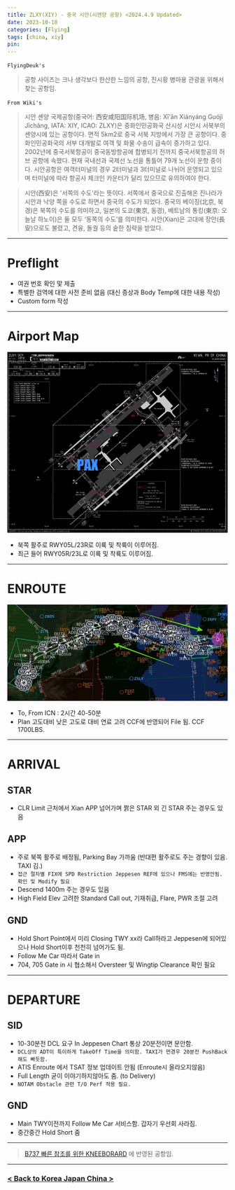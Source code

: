 ```yaml
---
title: ZLXY(XIY) - 중국 시안(시엔양 공항) <2024.4.9 Updated>
date: 2023-10-10
categories: [Flying]
tags: [china, xiy]
pin:
---
```


`FlyingDeuk's`
> 공항 사이즈는 크나 생각보다 한산한 느낌의 공항, 진시황 병마용 관광을 위해서 찾는 공항임. 


`From Wiki's`
> 시안 셴양 국제공항(중국어: 西安咸阳国际机场, 병음: Xī'ān Xiányáng Guójì Jīchǎng, IATA: XIY, ICAO: ZLXY)은 중화인민공화국 산시성 시안시 서북부의 셴양시에 있는 공항이다. 면적 5km2로 중국 서북 지방에서 가장 큰 공항이다. 중화인민공화국의 서부 대개발로 여객 및 화물 수송이 급속이 증가하고 있다. 2002년에 중국서북항공이 중국동방항공에 합병되기 전까지 중국서북항공의 허브 공항에 속했다. 현재 국내선과 국제선 노선을 통틀어 79개 노선이 운항 중이다. 시안공항은 여객터미널의 경우 2터미널과 3터미널로 나뉘어 운영되고 있으며 터미널에 따라 항공사 체크인 카운터가 달리 있으므로 유의하여야 한다.

> 시안(西安)은 '서쪽의 수도'라는 뜻이다. 서쪽에서 중국으로 진출해온 진나라가 시안과 낙양 쪽을 수도로 하면서 중국의 수도가 되었다. 중국의 베이징(北京, 북경)은 북쪽의 수도를 의미하고, 일본의 도쿄(東京, 동경), 베트남의 통킹(東京: 오늘날 하노이)은 둘 모두 ‘동쪽의 수도’를 의미한다. 시안(Xian)은 고대에 장안(長安)으로도 불렸고, 견융, 돌궐 등의 숱한 침략을 받았다.

--------

# Preflight
- 여권 번호 확인 맟 제출
- 특별한 검역에 대한 사전 준비 없음 (대신 증상과 Body Temp에 대한 내용 작성)
- Custom form 작성

---------

# Airport Map
![xiy](/img/flying/airport/xiy_ap.jpg)

- 북쪽 활주로 RWY05L/23R로 이륙 및 착륙이 이루어짐. 
- 최근 들어 RWY05R/23L로 이륙 및 착륙도 이루어짐. 

------------

# ENROUTE

![xiy](/img/flying/airport/icnxiy.jpg)

- To, From ICN : 2시간 40-50분
- Plan 고도대비 낮은 고도로 대비 연료 고려 CCF에 반영되어 File 됨. CCF 1700LBS.

--------

# ARRIVAL
## STAR
- CLR Limit 근처에서 Xian APP 넘어가며 짥은 STAR 외 긴 STAR 주는 경우도 있음


## APP
- 주로 북쪽 활주로 배정됨, Parking Bay 가까움 (반대편 활주로도 주는 경향이 있음. TAXI 김.)
- `접근 절차별 FIX에 SPD Restriction Jeppesen REF에 있으나 FMS에는 반영안됨. 확인 및 Modify 필요`
- Descend 1400m 주는 경우도 있음
- High Field Elev 고려한 Standard Call out, 기재취급, Flare, PWR 조절 고려

## GND
- Hold Short Point에서 미리 Closing TWY xx라 Call하라고 Jeppesen에 되어있으나 Hold Short이후 천천히 넘어가도 됨. 
- Follow Me Car 따라서 Gate in
- 704, 705 Gate in 시 협소해서 Oversteer 및 Wingtip Clearance 확인 필요

-------

# DEPARTURE
## SID
- 10-30분전 DCL 요구 In Jeppesen Chart 통상 20분전이면 문안함. 
- `DCL상의 ADT이 특이하게 TakeOff Time을 의미함. TAXI가 먼경우 20분전 PushBack해도 빠듯함.` 
- ATIS Enroute 에서 TSAT 정보 업데이트 안됨 (Enroute시 올라오지않음)
- Full Length 굳이 이야기하지않아도 줌. (to Delivery)
- `NOTAM Obstacle 관련 T/O Perf 적용 필요.`

## GND
- Main TWY이전까지 Follow Me Car 서비스함. 갑자기 우선회 사라짐. 
- 중간중간 Hold Short 줌

----

> [B737 빠른 참조를 위한 KNEEBORARD](/posts/B737-kneeboard/) 에 반영된 공항임. 

-------


### [< Back to Korea Japan China >](/posts/KoreaJapanChina/)
